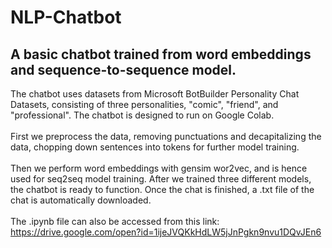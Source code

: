 # NLP-Chatbot
## A basic chatbot trained from word embeddings and sequence-to-sequence model.<br>

The chatbot uses datasets from Microsoft BotBuilder Personality Chat Datasets, consisting of three personalities, "comic", "friend", and "professional". The chatbot is designed to run on Google Colab.<br><br>
First we preprocess the data, removing punctuations and decapitalizing the data, chopping down sentences into tokens for further model training.
<br><br>
Then we perform word embeddings with gensim wor2vec, and is hence used for seq2seq model training. After we trained three different models, the chatbot is ready to function. Once the chat is finished, a .txt file of the chat is automatically downloaded.
<br><br>
The .ipynb file can also be accessed from this link:<br>
https://drive.google.com/open?id=1ijeJVQKkHdLW5jJnPgkn9nvu1DQvJEn6

